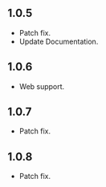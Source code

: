 ## 1.0.5

* Patch fix.
* Update Documentation.

## 1.0.6

* Web support.

## 1.0.7

* Patch fix.

## 1.0.8

* Patch fix.
